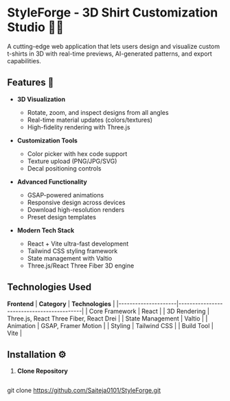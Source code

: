 # StyleForge - 3D Shirt Customization Studio 👕✨

A cutting-edge web application that lets users design and visualize custom t-shirts in 3D with real-time previews, AI-generated patterns, and export capabilities.

## Features 🚀

- **3D Visualization**  
  - Rotate, zoom, and inspect designs from all angles
  - Real-time material updates (colors/textures)
  - High-fidelity rendering with Three.js

- **Customization Tools**  
  - Color picker with hex code support
  - Texture upload (PNG/JPG/SVG)
  - Decal positioning controls

- **Advanced Functionality**  
  - GSAP-powered animations
  - Responsive design across devices
  - Download high-resolution renders
  - Preset design templates

- **Modern Tech Stack**  
  - React + Vite ultra-fast development
  - Tailwind CSS styling framework
  - State management with Valtio
  - Three.js/React Three Fiber 3D engine

## Technologies Used

**Frontend**
| **Category**       | **Technologies**                          |
|---------------------|-------------------------------------------|
| Core Framework      | React                                     |
| 3D Rendering        | Three.js, React Three Fiber, React Drei   |
| State Management    | Valtio                                    |
| Animation           | GSAP, Framer Motion                       |
| Styling             | Tailwind CSS                              |
| Build Tool          | Vite                                      |


## Installation ⚙️

1. **Clone Repository**
   ```bash
  git clone https://github.com/Saiteja0101/StyleForge.git
